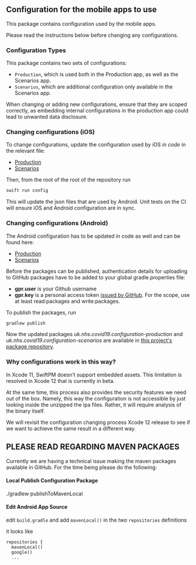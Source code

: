 ## Configuration for the mobile apps to use

This package contains configuration used by the mobile apps.

Please read the instructions below before changing any configurations.

### Configuration Types

This package contains two sets of configurations:

* `Production`, which is used both in the Production app, as well as the Scenarios app.
* `Scenarios`, which are additional configuration only available in the Scenarios app.

When changing or adding new configurations, ensure that they are scoped correctly, as embedding internal configurations in the
production app could lead to unwanted data disclosure. 

### Changing configurations (iOS)

To change configurations, update the configuration used by iOS _in code_ in the relevant file:

  * [Production](/Sources/ProductionConfiguration/ProductionConfigurations)
  * [Scenarios](/Sources/ScenariosConfiguration/ScenariosConfigurations)
  
Then, from the root of the root of the repository run

```zsh
swift run config
```

This will update the json files that are used by Android. Unit tests on the CI will ensure iOS and Android configuration are in sync.

### Changing configurations (Android)

The Android configuration has to be updated in code as well and can be found here:

  * [Production](/android/production/src/main/kotlin)
  * [Scenarios](/android/scenarios/src/main/kotlin)
  
Before the packages can be published, authentication details for uploading to GitHub packages have to be added to your global gradle.properties file:

  *  **gpr.user** is your Github username
  *  **gpr.key**  is a personal access token [issued by GitHub](https://github.com/settings/tokens). For the scope, use at least read:packages and write:packages.
  
To publish the packages, run

```zsh
gradlew publish
```

Now the updated packages *uk.nhs.covid19.configuration-production* and *uk.nhs.covid19.configuration-scenarios* are available in [this project's package repository](https://github.com/nhsx/covid-19-app-configuration-public/packages).

### Why configurations work in this way?

In Xcode 11, SwiftPM doesn’t support embedded assets. This limitation is resolved in Xcode 12 that is currently in beta.

At the same time, this process also provides the security features we need out of the box. Namely, this way the configuration is
not accessible by just looking inside the unzipped the ipa files. Rather, it will require analysis of the binary itself.

We will revisit the configuration changing process Xcode 12 release to see if we want to achieve the same result in a different way.

## PLEASE READ REGARDING MAVEN PACKAGES

Currently we are having a technical issue making the maven packages available in GitHub. For the time being please do the following:

#### Local Publish Configuration Package

./gradlew publishToMavenLocal

#### Edit Android App Source

edit `build.gradle` and add `mavenLocal()` in the *two* `repositories` definitions

it looks like

```
repositories {
  mavenLocal()
  google()
  ...
```

